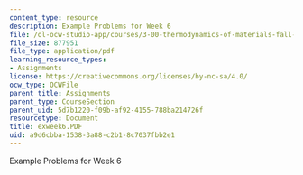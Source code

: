 ```yaml
---
content_type: resource
description: Example Problems for Week 6
file: /ol-ocw-studio-app/courses/3-00-thermodynamics-of-materials-fall-2002/a9d6cbba15383a88c2b18c7037fbb2e1_exweek6.PDF
file_size: 877951
file_type: application/pdf
learning_resource_types:
- Assignments
license: https://creativecommons.org/licenses/by-nc-sa/4.0/
ocw_type: OCWFile
parent_title: Assignments
parent_type: CourseSection
parent_uid: 5d7b1220-f09b-af92-4155-788ba214726f
resourcetype: Document
title: exweek6.PDF
uid: a9d6cbba-1538-3a88-c2b1-8c7037fbb2e1
---
```

Example Problems for Week 6